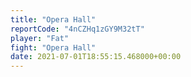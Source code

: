 ```yaml
---
title: "Opera Hall"
reportCode: "4nCZHq1zGY9M32tT"
player: "Fat"
fight: "Opera Hall"
date: 2021-07-01T18:55:15.468000+00:00
---
```

